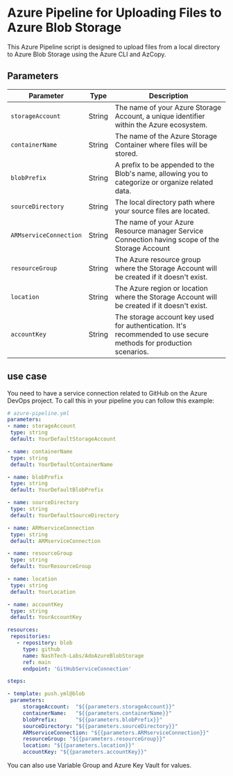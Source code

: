 # Azure Pipeline for Uploading Files to Azure Blob Storage

This Azure Pipeline script is designed to upload files from a local directory to Azure Blob Storage using the Azure CLI and AzCopy.

## Parameters


| Parameter            | Type | Description                                                                                  |
|----------------------|--------|----------------------------------------------------------|
| `storageAccount`     | String | The name of your Azure Storage Account, a unique identifier within the Azure ecosystem.    |
| `containerName`      | String | The name of the Azure Storage Container where files will be stored.           |
| `blobPrefix`         | String | A prefix to be appended to the Blob's name, allowing you to categorize or organize related data.    |
| `sourceDirectory`    | String | The local directory path where your source files are located.                 |
| `ARMserviceConnection` | String  | The name of your Azure Resource manager Service Connection having scope of the Storage Account|
| `resourceGroup`      | String | The Azure resource group where the Storage Account will be created if it doesn't exist.    |
| `location`           | String | The Azure region or location where the Storage Account will be created if it doesn't exist.  |
| `accountKey`         | String | The storage account key used for authentication. It's recommended to use secure methods for production scenarios. |

## use case

You need to have a service connection related to GitHub on the Azure DevOps project.
To call this in your pipeline you can follow this example:

   ```yaml
  # azure-pipeline.yml
  parameters:
  - name: storageAccount
    type: string
    default: YourDefaultStorageAccount

  - name: containerName
    type: string
    default: YourDefaultContainerName

  - name: blobPrefix
    type: string
    default: YourDefaultBlobPrefix

  - name: sourceDirectory
    type: string
    default: YourDefaultSourceDirectory

  - name: ARMserviceConnection
    type: string
    default: ARMserviceConnection

  - name: resourceGroup
    type: string
    default: YourResourceGroup

  - name: location
    type: string
    default: YourLocation

  - name: accountKey
    type: string
    default: YourAccountKey

  resources:
    repositories:
      - repository: blob
        type: github
        name: NashTech-Labs/AdoAzureBlobStorage
        ref: main
        endpoint: 'GitHubServiceConnection'

  steps:

  - template: push.yml@blob
    parameters:
        storageAccount:  "${{parameters.storageAccount}}"
        containerName:   "${{parameters.containerName}}"
        blobPrefix:      "${{parameters.blobPrefix}}"
        sourceDirectory: "${{parameters.sourceDirectory}}"
        ARMserviceConnection: "${{parameters.ARMserviceConnection}}"
        resourceGroup: "${{parameters.resourceGroup}}"
        location: "${{parameters.location}}"
        accountKey: "${{parameters.accountKey}}"
  ```

You can also use Variable Group and Azure Key Vault for values.
